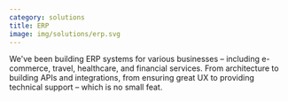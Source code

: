 ```yaml
---
category: solutions
title: ERP
image: img/solutions/erp.svg
---
```

We've been building ERP systems for various businesses – including e-commerce,
travel, healthcare, and financial services. From architecture to building APIs 
and integrations, from ensuring great UX to providing technical support – which
is no small feat.
